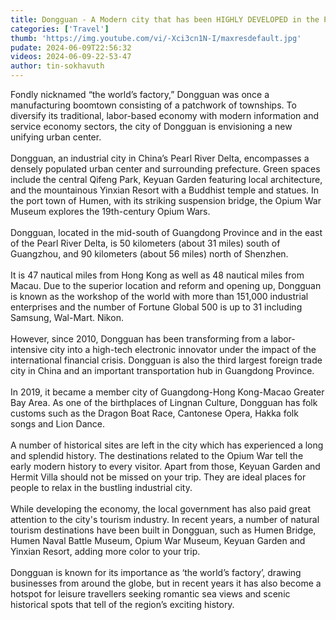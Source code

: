 ```yaml
---
title: Dongguan - A Modern city that has been HIGHLY DEVELOPED in the Past 10 Years
categories: ['Travel']
thumb: 'https://img.youtube.com/vi/-Xci3cn1N-I/maxresdefault.jpg'
pudate: 2024-06-09T22:56:32
videos: 2024-06-09-22-53-47
author: tin-sokhavuth
---
```

Fondly nicknamed “the world’s factory,” Dongguan was once a manufacturing boomtown consisting of a patchwork of townships. To diversify its traditional, labor-based economy with modern information and service economy sectors, the city of Dongguan is envisioning a new unifying urban center. 
<br/><br/>
Dongguan, an industrial city in China’s Pearl River Delta, encompasses a densely populated urban center and surrounding prefecture. Green spaces include the central Qifeng Park, Keyuan Garden featuring local architecture, and the mountainous Yinxian Resort with a Buddhist temple and statues. In the port town of Humen, with its striking suspension bridge, the Opium War Museum explores the 19th-century Opium Wars.
<br/><br/>
Dongguan, located in the mid-south of Guangdong Province and in the east of the Pearl River Delta, is 50 kilometers (about 31 miles) south of Guangzhou, and 90 kilometers (about 56 miles) north of Shenzhen. 
<br/><br/>
It is 47 nautical miles from Hong Kong as well as 48 nautical miles from Macau. Due to the superior location and reform and opening up, Dongguan is known as the workshop of the world with more than 151,000 industrial enterprises and the number of Fortune Global 500 is up to 31 including Samsung, Wal-Mart. Nikon. 
<br/><br/>
However, since 2010, Dongguan has been transforming from a labor-intensive city into a high-tech electronic innovator under the impact of the international financial crisis. Dongguan is also the third largest foreign trade city in China and an important transportation hub in Guangdong Province. 
<br/><br/>
In 2019, it became a member city of Guangdong-Hong Kong-Macao Greater Bay Area. As one of the birthplaces of Lingnan Culture, Dongguan has folk customs such as the Dragon Boat Race, Cantonese Opera, Hakka folk songs and Lion Dance.
<br/><br/>
A number of historical sites are left in the city which has experienced a long and splendid history. The destinations related to the Opium War tell the early modern history to every visitor. Apart from those, Keyuan Garden and Hermit Villa should not be missed on your trip. They are ideal places for people to relax in the bustling industrial city. 
<br/><br/>
While developing the economy, the local government has also paid great attention to the city's tourism industry. In recent years, a number of natural tourism destinations have been built in Dongguan, such as Humen Bridge, Humen Naval Battle Museum, Opium War Museum, Keyuan Garden and Yinxian Resort, adding more color to your trip.
<br/><br/>
Dongguan is known for its importance as ‘the world’s factory’, drawing businesses from around the globe, but in recent years it has also become a hotspot for leisure travellers seeking romantic sea views and scenic historical spots that tell of the region’s exciting history.